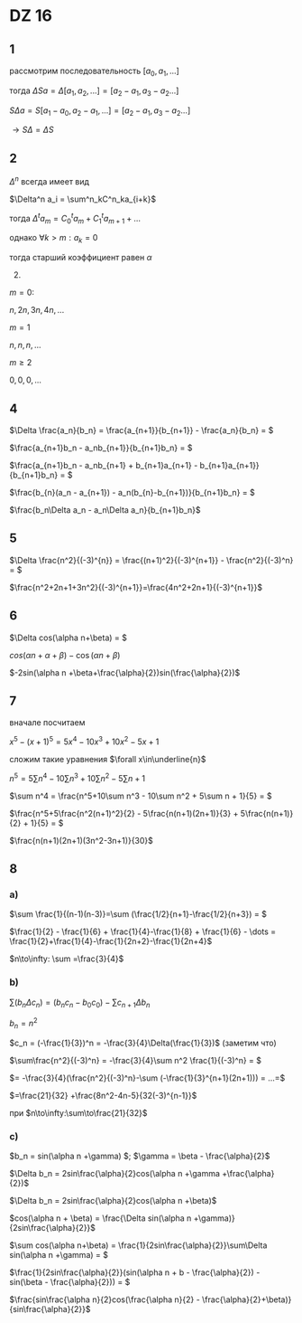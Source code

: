 <script type="text/javascript"
  src="https://cdnjs.cloudflare.com/ajax/libs/mathjax/2.7.0/MathJax.js?config=TeX-AMS_CHTML">
</script>
<script type="text/x-mathjax-config">
  MathJax.Hub.Config({
    tex2jax: {
      inlineMath: [['$','$'], ['\\(','\\)']],
      processEscapes: true},
      jax: ["input/TeX","input/MathML","input/AsciiMath","output/CommonHTML"],
      extensions: ["tex2jax.js","mml2jax.js","asciimath2jax.js","MathMenu.js","MathZoom.js","AssistiveMML.js", "[Contrib]/a11y/accessibility-menu.js"],
      TeX: {
      extensions: ["AMSmath.js","AMSsymbols.js","noErrors.js","noUndefined.js"],
      equationNumbers: {
      autoNumber: "AMS"
      }
    }
  });
</script>


# DZ 16

## 1

рассмотрим последовательность $[a_0,a_1,...]$

тогда $\Delta S a = \Delta[a_1,a_2,...] = [a_2-a_1,a_3-a_2...]$

$S\Delta a = S[a_1-a_0,a_2-a_1,...]=[a_2-a_1,a_3-a_2...]$

$\to S\Delta = \Delta S$

## 2

$\Delta^n$ всегда имеет вид

$\Delta^n a_i = \sum^n_kC^n_ka_{i+k}$

тогда $\Delta^t a_m = C^t_0a_m +C_1^ta_{m+1}+\dots$

однако $\forall k>m:a_k=0$

тогда старший коэффициент равен $\alpha$

2)

$m=0:$

$n,2n,3n,4n,...$

$m=1$

$n,n,n,...$

$m\geq 2$

$0,0,0,...$


## 4

$\Delta \frac{a_n}{b_n} = \frac{a_{n+1}}{b_{n+1}} - \frac{a_n}{b_n} = $

$\frac{a_{n+1}b_n - a_nb_{n+1}}{b_{n+1}b_n} = $

$\frac{a_{n+1}b_n - a_nb_{n+1} + b_{n+1}a_{n+1} - b_{n+1}a_{n+1}}{b_{n+1}b_n} = $

$\frac{b_{n}(a_n - a_{n+1}) - a_n(b_{n}-b_{n+1})}{b_{n+1}b_n} = $

$\frac{b_n\Delta a_n - a_n\Delta a_n}{b_{n+1}b_n}$


## 5

$\Delta \frac{n^2}{(-3)^{n}} = \frac{(n+1)^2}{(-3)^{n+1}} - \frac{n^2}{(-3)^n} = $

$\frac{n^2+2n+1+3n^2}{(-3)^{n+1}}=\frac{4n^2+2n+1}{(-3)^{n+1}}$

## 6

$\Delta cos(\alpha n+\beta) = $

$cos(\alpha n + \alpha+\beta)-\cos(\alpha n +\beta)$

$-2sin(\alpha n +\beta+\frac{\alpha}{2})sin(\frac{\alpha}{2})$

## 7

вначале посчитаем

$x^5 - (x+1)^5 = 5x^4-10x^3+10x^2-5x+1$

сложим такие уравнения $\forall x\in\underline{n}$

$n^5 = 5\sum n^4- 10\sum n^3 + 10\sum n^2 -5\sum n+1$

$\sum n^4 = \frac{n^5+10\sum n^3 - 10\sum n^2 + 5\sum n + 1}{5} = $

$\frac{n^5+5\frac{n^2(n+1)^2}{2} - 5\frac{n(n+1)(2n+1)}{3} + 5\frac{n(n+1)}{2} + 1}{5} = $

$\frac{n(n+1)(2n+1)(3n^2-3n+1)}{30}$

## 8

### a)

$\sum \frac{1}{(n-1)(n-3)}=\sum (\frac{1/2}{n+1}-\frac{1/2}{n+3}) = $

$\frac{1}{2} - \frac{1}{6} +
\frac{1}{4}-\frac{1}{8} +
\frac{1}{6} - \dots
 = \frac{1}{2}+\frac{1}{4}-\frac{1}{2n+2}-\frac{1}{2n+4}$

 $n\to\infty: \sum =\frac{3}{4}$

 ### b)

 $\sum(b_n\Delta c_n) = (b_nc_n - b_0c_0)  - \sum c_{n+1}\Delta b_{n}$

 $b_n = n^2$

 $c_n = (-\frac{1}{3})^n = -\frac{3}{4}\Delta(\frac{1}{3})$ (заметим что)

 $\sum\frac{n^2}{(-3)^n} = -\frac{3}{4}\sum n^2 \frac{1}{(-3)^n} = $

 $= -\frac{3}{4}(\frac{n^2}{(-3)^n}-\sum (-\frac{1}{3}^{n+1}(2n+1))) = ...=$

 $=\frac{21}{32} +\frac{8n^2-4n-5}{32(-3)^{n-1}}$

 при $n\to\infty:\sum\to\frac{21}{32}$

 ### c)

 $b_n = sin(\alpha n +\gamma) $; $\gamma = \beta - \frac{\alpha}{2}$

 $\Delta b_n = 2sin\frac{\alpha}{2}cos(\alpha n +\gamma +\frac{\alpha}{2})$

$\Delta b_n = 2sin\frac{\alpha}{2}cos(\alpha n +\beta)$


$cos(\alpha n + \beta) = \frac{\Delta sin(\alpha n +\gamma)}{2sin\frac{\alpha}{2}}$

$\sum cos(\alpha n+\beta) = \frac{1}{2sin\frac{\alpha}{2}}\sum\Delta sin(\alpha n +\gamma) = $

$\frac{1}{2sin\frac{\alpha}{2}}(sin(\alpha n + b - \frac{\alpha}{2}) - sin(\beta - \frac{\alpha}{2})) = $

$\frac{sin\frac{\alpha n}{2}cos(\frac{\alpha n}{2} - \frac{\alpha}{2}+\beta)}{sin\frac{\alpha}{2}}$
